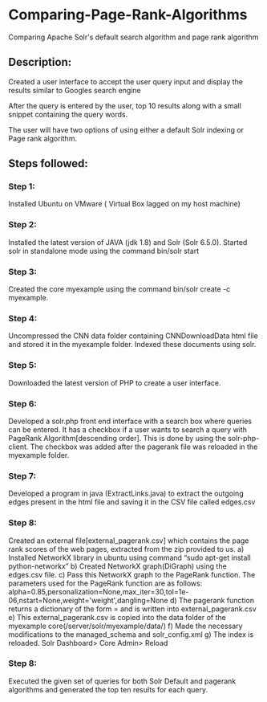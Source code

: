 # Comparing-Page-Rank-Algorithms
Comparing Apache Solr's default search algorithm and page rank algorithm


## Description:

Created a user interface to accept the user query input and display the results similar to Googles search engine

After the query is entered by the user, top 10 results along with a small snippet containing the query words.

The user will have two options of using either a default Solr indexing or Page rank algorithm.

## Steps followed:

### Step 1: 
Installed Ubuntu on VMware ( Virtual Box lagged on my host machine)

### Step 2:
Installed the latest version of JAVA (jdk 1.8) and Solr (Solr 6.5.0). Started solr in standalone mode using the command bin/solr start 

### Step 3: 
Created the core myexample using the command bin/solr create -c myexample. 

### Step 4:
Uncompressed the CNN data folder containing CNNDownloadData html file and stored it in the myexample folder. Indexed these documents using solr.

### Step 5: 
Downloaded the latest version of PHP to create a user interface.

### Step 6:
Developed a solr.php front end interface with a search box where queries can
be entered. It has a checkbox if a user wants to search a query with PageRank Algorithm[descending order]. This is done by using the solr-php-client. The checkbox was added after the pagerank file was reloaded in the myexample folder.

### Step 7:
Developed a program in java (ExtractLinks.java) to extract the outgoing edges present in the html file and saving it in the CSV file called edges.csv   

### Step 8:
Created an external file[external_pagerank.csv] which contains the page rank
scores of the web pages, extracted from the zip provided to us.
a)	Installed NetworkX library in ubuntu using command “sudo apt-get install python-networkx”
b)	Created NetworkX graph(DiGraph) using the edges.csv file.
c)	Pass this NetworkX graph to the PageRank function. The parameters used for the PageRank function are as follows:
alpha=0.85,personalization=None,max_iter=30,tol=1e-06,nstart=None,weight='weight',dangling=None
d)  The pagerank function returns a dictionary of the form <id>=<pagerank score> and is written into external_pagerank.csv
e) This external_pagerank.csv is copied into the data folder of the myexample core(/server/solr/myexample/data/)
f) Made the necessary modifications to the managed_schema and solr_config.xml
g) The index is reloaded. Solr Dashboard> Core Admin> Reload

### Step 8:
Executed the given set of queries for both Solr Default and pagerank algorithms and generated the top ten results for each query. 

